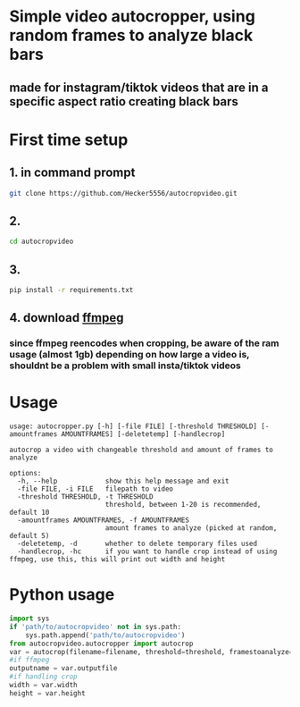# Simple video autocropper, using random frames to analyze black bars
## made for instagram/tiktok videos that are in a specific aspect ratio creating black bars

# First time setup
## 1. in command prompt
```bash
git clone https://github.com/Hecker5556/autocropvideo.git
```
## 2.
```bash
cd autocropvideo
```
## 3.
```bash
pip install -r requirements.txt
```
## 4. download [ffmpeg](https://ffmpeg.org/download.html)

### since ffmpeg reencodes when cropping, be aware of the ram usage (almost 1gb) depending on how large a video is, shouldnt be a problem with small insta/tiktok videos
# Usage

```
usage: autocropper.py [-h] [-file FILE] [-threshold THRESHOLD] [-amountframes AMOUNTFRAMES] [-deletetemp] [-handlecrop]

autocrop a video with changeable threshold and amount of frames to analyze

options:
  -h, --help            show this help message and exit
  -file FILE, -i FILE   filepath to video
  -threshold THRESHOLD, -t THRESHOLD
                        threshold, between 1-20 is recommended, default 10
  -amountframes AMOUNTFRAMES, -f AMOUNTFRAMES
                        amount frames to analyze (picked at random, default 5)
  -deletetemp, -d       whether to delete temporary files used
  -handlecrop, -hc      if you want to handle crop instead of using ffmpeg, use this, this will print out width and height
```

# Python usage
```python
import sys
if 'path/to/autocropvideo' not in sys.path:
    sys.path.append('path/to/autocropvideo')
from autocropvideo.autocropper import autocrop
var = autocrop(filename=filename, threshold=threshold, framestoanalyze=framestoanalyze, deletetemp=deletetemp, handlecrop=handlecrop)
#if ffmpeg
outputname = var.outputfile
#if handling crop
width = var.width
height = var.height
```
